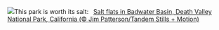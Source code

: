 ![](https://www.bing.com/th?id=OHR.DeathValleySalt_EN-US1068737086_UHD.jpg&w=1000)This park is worth its salt:&nbsp;&ensp;[Salt flats in Badwater Basin, Death Valley National Park, California (© Jim Patterson/Tandem Stills + Motion)](https://www.bing.com/th?id=OHR.DeathValleySalt_EN-US1068737086_UHD.jpg)
<br><br/>
